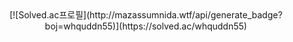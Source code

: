 <div align=center>
  [![Solved.ac프로필](http://mazassumnida.wtf/api/generate_badge?boj=whquddn55)](https://solved.ac/whquddn55)
</div>
